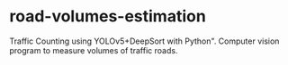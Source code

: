 # road-volumes-estimation
Traffic Counting using YOLOv5+DeepSort with Python". Computer vision program to measure volumes of traffic roads.
